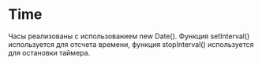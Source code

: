 # Time

Часы реализованы с использованием new Date(). Функция setInterval() используется для отсчета времени, функция stopInterval() используется для остановки таймера.
